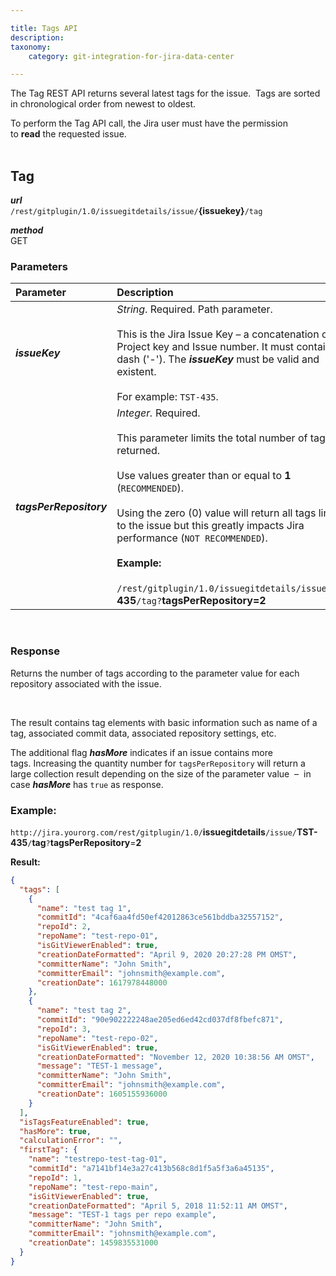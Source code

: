 ```yaml
---

title: Tags API
description:
taxonomy:
    category: git-integration-for-jira-data-center

---
```

The Tag REST API returns several latest tags for the issue.  Tags are sorted in chronological order from newest to oldest.

<div class="bbb-callout bbb--alert">
    <div class="irow">
    <div class="ilogobox">
        <span class="logoimg"></span>
    </div>
    <div class="imsgbox">
        To perform the Tag API call, the Jira user must have the permission to <b>read</b> the requested issue.
    </div>
    </div>
</div>
<br>

## Tag

_**url**_<br>
`/rest/gitplugin/1.0/issuegitdetails/issue/`**{issuekey}**`/tag`

_**method**_<br>
GET

### Parameters

| Parameter | Description |
| :--- | :--- |
| _**issueKey**_ | _String_. Required. Path parameter.<br><br>This is the Jira Issue Key – a concatenation of Project key and Issue number. It must contain a dash ('-'). The _**issueKey**_ must be valid and existent.<br><br>For example: `TST-435`. |
| _**tagsPerRepository**_ | _Integer._ Required.<br><br>This parameter limits the total number of tags returned.<br><br>Use values greater than or equal to **1** (`RECOMMENDED`).<br><br>Using the zero (0) value will return all tags linked to the issue but this greatly impacts Jira performance (`NOT RECOMMENDED`).<br><br>**Example:**<br><br>`/rest/gitplugin/1.0/issuegitdetails/issue/`**TST-435**`/tag?`**tagsPerRepository=2** |

<br>

### Response

Returns the number of tags according to the parameter value for each repository associated with the issue.

<br>

The result contains tag elements with basic information such as name of a tag, associated commit data, associated repository settings, etc.

The additional flag _**hasMore**_ indicates if an issue contains more tags. Increasing the quantity number for `tagsPerRepository` will return a large collection result depending on the size of the parameter value  –  in case _**hasMore**_ has `true` as response.

### Example:

`http://jira.yourorg.com/rest/gitplugin/1.0/`**issuegitdetails**`/issue/`**TST-435**`/`**tag**`?`**tagsPerRepository**\=**2**

**Result:**

```json
{
  "tags": [
    {
      "name": "test tag 1",
      "commitId": "4caf6aa4fd50ef42012863ce561bddba32557152",
      "repoId": 2,
      "repoName": "test-repo-01",
      "isGitViewerEnabled": true,
      "creationDateFormatted": "April 9, 2020 20:27:28 PM OMST",
      "committerName": "John Smith",
      "committerEmail": "johnsmith@example.com",
      "creationDate": 1617978448000
    },
    {
      "name": "test tag 2",
      "commitId": "90e902222248ae205ed6ed42cd037df8fbefc871",
      "repoId": 3,
      "repoName": "test-repo-02",
      "isGitViewerEnabled": true,
      "creationDateFormatted": "November 12, 2020 10:38:56 AM OMST",
      "message": "TEST-1 message",
      "committerName": "John Smith",
      "committerEmail": "johnsmith@example.com",
      "creationDate": 1605155936000
    }
  ],
  "isTagsFeatureEnabled": true,
  "hasMore": true,
  "calculationError": "",
  "firstTag": {
    "name": "testrepo-test-tag-01",
    "commitId": "a7141bf14e3a27c413b568c8d1f5a5f3a6a45135",
    "repoId": 1,
    "repoName": "test-repo-main",
    "isGitViewerEnabled": true,
    "creationDateFormatted": "April 5, 2018 11:52:11 AM OMST",
    "message": "TEST-1 tags per repo example",
    "committerName": "John Smith",
    "committerEmail": "johnsmith@example.com",
    "creationDate": 1459835531000
  }
}
```

